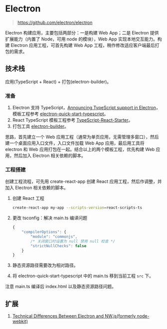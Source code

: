 # Electron

> <https://github.com/electron/electron>

Electron 构建应用，主要包括两部分：一是构建 Web App；二是 Electron 提供扩展能力（内置了 Node，可用 node 的模块），Web App 实现本地交互能力。构建 Electron 应用工程，可首先构建 Web App 工程，稍作修改适应客户端最后打包的需求。

## 技术栈

应用(TypeScript + React) + 打包(electron-builder)。

### 准备

1. Electron 支持 TypeScript，[Announcing TypeScript support in Electron](https://electronjs.org/blog/typescript)，模板工程参考 [electron-quick-start-typescript](https://github.com/electron/electron-quick-start-typescript)。
2. React TypeScript 模板工程参考 [TypeScript-React-Starter](https://github.com/Microsoft/TypeScript-React-Starter)。
3. 打包工具 [electron-builder](https://github.com/electron-userland/electron-builder)。

思路，首先建立一个 Web 应用工程（通常为单页应用，无需管理多窗口），然后建一个桌面应用入口文件，入口文件加载 Web App 应用，最后用工具将 electron 和 Web 应用打包在一起。结合以上的两个模板工程，优先构建 Web 应用，然后加入 Electron 相关依赖的脚本。

### 工程搭建

创建工程流程，可先用 create-react-app 创建 React 应用工程，然后作调整，并加入 Electron 相关依赖的脚本。

1. 创建 React 工程

    ```bash
    create-react-app my-app --scripts-version=react-scripts-ts
    ```

2. 更改 tsconfig：解决 main.ts 编译问题

    ```javascript
    {
        "compilerOptions": {
            "module": "commonjs",
            /* 关闭窗口时设置为 null 禁用 null 检查 */
            "strictNullChecks": false
        }
    }
    ```

3. 静态资源路径需要改为相对路径。
4. 将 electron-quick-start-typescript 中的 main.ts 移到当前工程 `src` 下。

注意 main.ts 编译后 index.html 以及静态资源路径问题。

## 扩展

1. [Technical Differences Between Electron and NW.js(formerly node-webkit)](https://electronjs.org/docs/development/atom-shell-vs-node-webkit)
